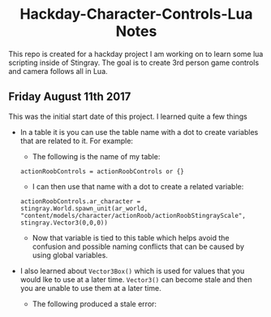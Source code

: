 <center> <h1>Hackday-Character-Controls-Lua Notes</h1></center>
This repo is created for a hackday project I am working on to learn some lua scripting inside of Stingray. The goal is to create 3rd person game controls and camera follows all in Lua.

## Friday August 11th 2017
 
<p>This was the initial start date of this project. I learned quite a few things<p/>

* In a table it is you can use the table name with a dot to create variables that are related to it. For example:
    * The following is the name of my table:
    ```
    actionRoobControls = actionRoobControls or {}
    ```


    * I can then use that name with a dot to create a related variable:
    ```
    actionRoobControls.ar_character = stingray.World.spawn_unit(ar_world, "content/models/character/actionRoob/actionRoobStingrayScale", stingray.Vector3(0,0,0))
    ```

    * Now that variable is tied to this table which helps avoid the confusion and possible naming conflicts that can be caused by using global variables.

* I also learned about `Vector3Box()` which is used for values that you would lke to use at a later time. `Vector3()` can become stale and then you are unable to use them at a later time.
    * The following produced a stale error: